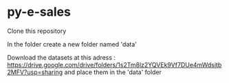 # py-e-sales

Clone this repository

In the folder create a new folder named 'data'

Download the datasets at this adress : https://drive.google.com/drive/folders/1s2Tm8lz2YQVEk9Vf7DUe4mWdsitb2MFV?usp=sharing and place them in the 'data' folder

